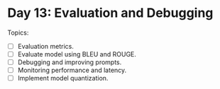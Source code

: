 # Day 13: Evaluation and Debugging

Topics:

- [ ] Evaluation metrics.
- [ ] Evaluate model using BLEU and ROUGE.
- [ ] Debugging and improving prompts.
- [ ] Monitoring performance and latency.
- [ ] Implement model quantization.
